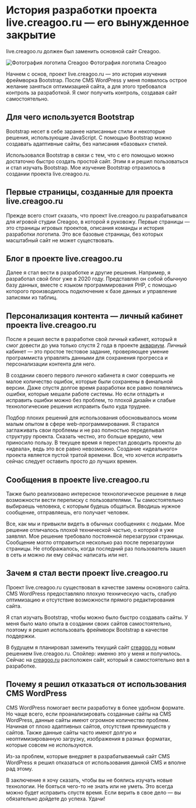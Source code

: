# История разработки проекта live.creagoo.ru — его вынужденное закрытие

live.creagoo.ru должен был заменить основной сайт Creagoo.

<img src="/img/posts/p003.jpg" class="img-fluid w-100" alt="Фотография логотипа Creagoo">
Фотография логотипа Creagoo

Начнем с основ, проект live.creagoo.ru — это история изучения фреймворка Bootstrap. После CMS WordPress у меня появилось
острое желание заняться оптимизацией сайта, а для этого требовался контроль за разработкой. Я смог получить контроль,
создавая сайт самостоятельно.

## Для чего используется Bootstrap

Bootstrap несет в себе заранее написанные стили и некоторые решения, использующие JavaScript. С помощью Bootstrap можно
создавать адаптивные сайты, без написания «базовых» стилей.

Использовался Bootstrap в связи с тем, что с его помощью можно достаточно быстро создать простой сайт. Этим я и решил
пользоваться и стал изучать Bootstrap. Мое изучение Bootstrap отразилось в создании проекта live.creagoo.ru.

## Первые страницы, созданные для проекта live.creagoo.ru

Прежде всего стоит сказать, что проект live.creagoo.ru разрабатывался для игровой студии Creagoo, в которой я руковожу.
Первые страницы — это страницы игровых проектов, описания команды и история разработки логотипа. Это все базовые
страницы, без которых масштабный сайт не может существовать.

## Блог в проекте live.creagoo.ru

Далее я стал вести в разработке и другие решения. Например, я разработал свой блог уже в 2020 году. Представлял он
собой обычную базу данных, вместе с языком программирования PHP, с помощью которого производилось подключение к базе
данных и управление записями из таблиц.

## Персонализация контента — личный кабинет проекта live.creagoo.ru

После я решил вести в разработке свой личный кабинет, который я смог довести до ума только спустя 2 года в проекте
<a href="//id.creagoo.ru" class="link">аквариум</a>. Личный кабинет — это простое тестовое задание, проверяющее умение программиста управлять данными для
сохранения прогресса и персонализации контента для него.

В создании своего первого личного кабинета я смог совершить не малое количество ошибок, которые были сохранены в
финальной версии. Даже спустя долгое время разработки все равно появлялись ошибки, которые мешали работе системы. Но
если отладить и исправить ошибки можно без проблем, то плохой дизайн и слабые технологические решения исправить было
куда труднее.

Подбор плохих решений для использования обосновывалось моим малым опытом в сфере web-программирования. Я старался
заглаживать свои проблемы и не раз полностью переделывал структуру проекта. Сказать честно, это больше вредило, чем
приносило пользу. В текущее время я перестал доводить проекты до «идеала», ведь это все равно невозможно. Создание
«идеального» проекта является пустой тратой времени. Все, что хочется исправить сейчас следует оставить просто до лучших
времен.

## Сообщения в проекте live.creagoo.ru

Также было реализовано интересное технологическое решение в лице возможности вести переписку с пользователями. Ты
самостоятельно выбираешь человека, с которым будешь общаться. Вводишь нужное сообщение, отправляешь, его получает
человек.

Все, как мы и привыкли видеть в обычных сообщениях с людьми. Мое решение отличалось плохой технической частью, о которой
я уже заявлял. Мое решение требовало постоянной перезагрузки страницы. Сообщение могло отправиться несколько раз после
перезагрузки страницы. Не отображалось, когда последний раз пользователь зашел в сеть и можно ли ему сейчас написать или
нет.

## Зачем я стал вести проект live.creagoo.ru

Проект live.creagoo.ru существовал в качестве замены основного сайта. CMS WordPress предоставляло плохую техническую
часть, слабую оптимизацию и отсутствие возможности прямого редактирования сайта.

Я стал изучать Bootstrap, чтобы можно было быстро создавать сайты. У меня было мало опыта в создании своих сайтов
самостоятельно, поэтому я решил использовать фреймворк Bootstrap в качестве поддержки.

В будущем я планировал заменить текущий сайт <a href="//creagoo.ru" class="link">creagoo.ru</a> новым решением live.creagoo.ru. Спойлер: именно это у меня и
получилось. Сейчас на <a href="//creagoo.ru" class="link">creagoo.ru</a> расположен сайт, который я самостоятельно вел в разработке.

## Почему я решил отказаться от использования CMS WordPress

CMS WordPress помогает вести разработку в более удобном формате. Но чаще всего, если проанализировать созданные сайты на
CMS WordPress, данные сайты имеют огромное количество проблем. Начиная от плохо адаптивных сайтов, отсутствия
преимуществ у сайтов. Также данные сайты часто имеют долгую и неоптимизированную загрузку, изображения в разных
форматах, которые совсем не используются.

Из-за проблем, которые внедряет в разрабатываемый сайт CMS WordPress я решил отказаться от использования данной CMS и
вполне рад этому.

В заключение я хочу сказать, чтобы вы не боялись изучать новые технологии. Не бояться чего-то не знать или не уметь. Это
всегда можно будет исправить спустя время. Если верить в свое дело — вы обязательно дойдете до успеха. Удачи!
